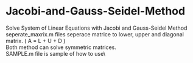 # Jacobi-and-Gauss-Seidel-Method
Solve System of Linear Equations with Jacobi and Gauss-Seidel Method\
seperate_maxrix.m files seperace matrice to lower, upper and diagonal matrix. ( A = L + U + D ) \
Both method can solve symmetric matrices.\
SAMPLE.m file is sample of how to use\

